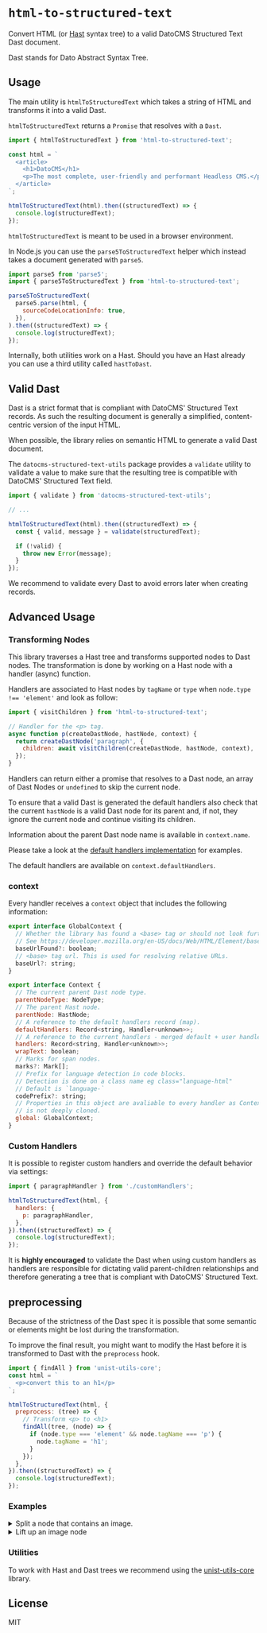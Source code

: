 # `html-to-structured-text`

Convert HTML (or [Hast](https://github.com/syntax-tree/hast) syntax tree) to a valid DatoCMS Structured Text Dast document.

Dast stands for Dato Abstract Syntax Tree.

## Usage

The main utility is `htmlToStructuredText` which takes a string of HTML and transforms it into a valid Dast.

`htmlToStructuredText` returns a `Promise` that resolves with a `Dast`.

```js
import { htmlToStructuredText } from 'html-to-structured-text';

const html = `
  <article>
    <h1>DatoCMS</h1>
    <p>The most complete, user-friendly and performant Headless CMS.</p>
  </article>
`;

htmlToStructuredText(html).then((structuredText) => {
  console.log(structuredText);
});
```

`htmlToStructuredText` is meant to be used in a browser environment.

In Node.js you can use the `parse5ToStructuredText` helper which instead takes a document generated with `parse5`.

```js
import parse5 from 'parse5';
import { parse5ToStructuredText } from 'html-to-structured-text';

parse5ToStructuredText(
  parse5.parse(html, {
    sourceCodeLocationInfo: true,
  }),
).then((structuredText) => {
  console.log(structuredText);
});
```

Internally, both utilities work on a Hast. Should you have an Hast already you can use a third utility called `hastToDast`.

## Valid Dast

Dast is a strict format that is compliant with DatoCMS' Structured Text records. As such the resulting document is generally a simplified, content-centric version of the input HTML.

When possible, the library relies on semantic HTML to generate a valid Dast document.

The `datocms-structured-text-utils` package provides a `validate` utility to validate a value to make sure that the resulting tree is compatible with DatoCMS' Structured Text field.

```js
import { validate } from 'datocms-structured-text-utils';

// ...

htmlToStructuredText(html).then((structuredText) => {
  const { valid, message } = validate(structuredText);

  if (!valid) {
    throw new Error(message);
  }
});
```

We recommend to validate every Dast to avoid errors later when creating records.

## Advanced Usage

### Transforming Nodes

This library traverses a Hast tree and transforms supported nodes to Dast nodes. The transformation is done by working on a Hast node with a handler (async) function.

Handlers are associated to Hast nodes by `tagName` or `type` when `node.type !== 'element'` and look as follow:

```js
import { visitChildren } from 'html-to-structured-text';

// Handler for the <p> tag.
async function p(createDastNode, hastNode, context) {
  return createDastNode('paragraph', {
    children: await visitChildren(createDastNode, hastNode, context),
  });
}
```

Handlers can return either a promise that resolves to a Dast node, an array of Dast Nodes or `undefined` to skip the current node.

To ensure that a valid Dast is generated the default handlers also check that the current `hastNode` is a valid Dast node for its parent and, if not, they ignore the current node and continue visiting its children.

Information about the parent Dast node name is available in `context.name`.

Please take a look at the [default handlers implementation](./handlers.ts) for examples.

The default handlers are available on `context.defaultHandlers`.

### context

Every handler receives a `context` object that includes the following information:

```js
export interface GlobalContext {
  // Whether the library has found a <base> tag or should not look further.
  // See https://developer.mozilla.org/en-US/docs/Web/HTML/Element/base
  baseUrlFound?: boolean;
  // <base> tag url. This is used for resolving relative URLs.
  baseUrl?: string;
}

export interface Context {
  // The current parent Dast node type.
  parentNodeType: NodeType;
  // The parent Hast node.
  parentNode: HastNode;
  // A reference to the default handlers record (map).
  defaultHandlers: Record<string, Handler<unknown>>;
  // A reference to the current handlers - merged default + user handlers.
  handlers: Record<string, Handler<unknown>>;
  wrapText: boolean;
  // Marks for span nodes.
  marks?: Mark[];
  // Prefix for language detection in code blocks.
  // Detection is done on a class name eg class="language-html"
  // Default is `language-`
  codePrefix?: string;
  // Properties in this object are avaliable to every handler as Context
  // is not deeply cloned.
  global: GlobalContext;
}
```

### Custom Handlers

It is possible to register custom handlers and override the default behavior via settings:

```js
import { paragraphHandler } from './customHandlers';

htmlToStructuredText(html, {
  handlers: {
    p: paragraphHandler,
  },
}).then((structuredText) => {
  console.log(structuredText);
});
```

It is **highly encouraged** to validate the Dast when using custom handlers as handlers are responsible for dictating valid parent-children relationships and therefore generating a tree that is compliant with DatoCMS' Structured Text.

## preprocessing

Because of the strictness of the Dast spec it is possible that some semantic or elements might be lost during the transformation.

To improve the final result, you might want to modify the Hast before it is transformed to Dast with the `preprocess` hook.

```js
import { findAll } from 'unist-utils-core';
const html = `
  <p>convert this to an h1</p>
`;

htmlToStructuredText(html, {
  preprocess: (tree) => {
    // Transform <p> to <h1>
    findAll(tree, (node) => {
      if (node.type === 'element' && node.tagName === 'p') {
        node.tagName = 'h1';
      }
    });
  },
}).then((structuredText) => {
  console.log(structuredText);
});
```

### Examples

<details>
  <summary>Split a node that contains an image.</summary>

In Dast images can be presented as `Block` nodes but these are not allowed inside of `ListItem` nodes (ul/ol lists). In this example we will split the list in 3 pieces and lift up the image.

The same approach can be used to split other types of branches and lift up nodes to become root nodes.

```js
import { findAll } from 'unist-utils-core';

const html = `
  <ul>
    <li>item 1</li>
    <li><div><img src="./img.png" alt></div></li>
    <li>item 2</li>
  </ul>
`;

const dast = await htmlToStructuredText(html, {
  preprocess: (tree) => {
    const liftedImages = new WeakSet();
    const body = find(tree, (node) => node.tagName === 'body');
    visit(body, (node, index, parents) => {
      if (
        !node ||
        node.tagName !== 'img' ||
        liftedImages.has(node) ||
        parents.length === 1 // is a top level img
      ) {
        return;
      }
      // remove image
      const imgParent = parents[parents.length - 1];
      imgParent.children.splice(index, 1);

      let i = parents.length;
      let splitChildrenIndex = index;
      let childrenAfterSplitPoint = [];

      while (--i > 0) {
        // Example: i == 2
        // [ 'body', 'div', 'h1' ]
        const /* h1 */ parent = parents[i];
        const /* div */ parentsParent = parents[i - 1];

        // Delete the siblings after the image and save them in a variable
        childrenAfterSplitPoint /* [ 'h1.2' ] */ = parent.children.splice(
          splitChildrenIndex,
        );
        // parent.children is now == [ 'h1.1' ]

        // parentsParent.children = [ 'h1' ]
        splitChildrenIndex = parentsParent.children.indexOf(parent);
        // splitChildrenIndex = 0

        // If we reached the 'div' add the image's node
        if (i === 1) {
          splitChildrenIndex += 1;
          parentsParent.children.splice(splitChildrenIndex, 0, node);
          liftedImages.add(node);
        }

        splitChildrenIndex += 1;
        // Create a new branch with childrenAfterSplitPoint if we have any i.e.
        // <h1>h1.2</h1>
        if (childrenAfterSplitPoint.length > 0) {
          parentsParent.children.splice(splitChildrenIndex, 0, {
            ...parent,
            children: childrenAfterSplitPoint,
          });
        }

        // Remove the parent if empty
        if (parent.children.length === 0) {
          splitChildrenIndex -= 1;
          parentsParent.children.splice(splitChildrenIndex, 1);
        }
      }
    });
  },
  handlers: {
    img: async (createNode, node, context) => {
      // In a real scenario you would upload the image to Dato and get back an id.
      const item = '123';
      return createNode('block', {
        item,
      });
    },
  },
});
```

</details>

<details>
  <summary>Lift up an image node</summary>

```js
const html = `
  <ul>
    <li>item 1</li>
    <li><div><img src="./img.png" alt>item 2</div></li>
    <li>item 3</li>
  </ul>
`;
const dast = await htmlToStructuredText(html, {
  preprocess: (tree) => {
    findAll(tree, (node, index, parent) => {
      if (node.tagName === 'img') {
        // Add the image to the root's children.
        tree.children.push(node);
        // remove the image from the parent's children array.
        parent.children.splice(index, 1);
        return;
      }
    });
  },
  handlers: {
    img: async (createNode, node, context) => {
      // In a real scenario you would upload the image to Dato and get back an id.
      const item = '123';
      return createNode('block', {
        item,
      });
    },
  },
});
```

</details>

### Utilities

To work with Hast and Dast trees we recommend using the [unist-utils-core](https://www.npmjs.com/package/unist-utils-core) library.

## License

MIT
